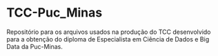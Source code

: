 # TCC-Puc_Minas
Repositório para os arquivos usados na produção do TCC desenvolvido para a obtenção do diploma de Especialista em Ciência de Dados e Big Data da Puc-Minas.
